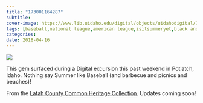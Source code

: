 ```yaml
---
title: "173001164287"
subtitle: 
cover-image: https://www.lib.uidaho.edu/digital/objects/uidahodigital/173001164287.jpg
tags: [baseball,national league,american league,isitsummeryet,black and white photography,idahome,uidaho,university of idaho]
categories: 
date: 2018-04-16
---
```


<p><img class="img-fluid" class="img-fluid" class="img-fluid"  src="https://www.lib.uidaho.edu/digital/objects/uidahodigital/173001164287.jpg" /></p>
<div class="caption">
 <p>This gem surfaced during a Digital excursion this past weekend in Potlatch, Idaho. Nothing say Summer like Baseball (and barbecue and picnics and beaches)!&nbsp;</p>
 <p>From the <a href="https://www.lib.uidaho.edu/digital/lcheritage/index.html" target="_blank">Latah County Common Heritage Collection</a>. Updates coming soon!</p> 
</div>
